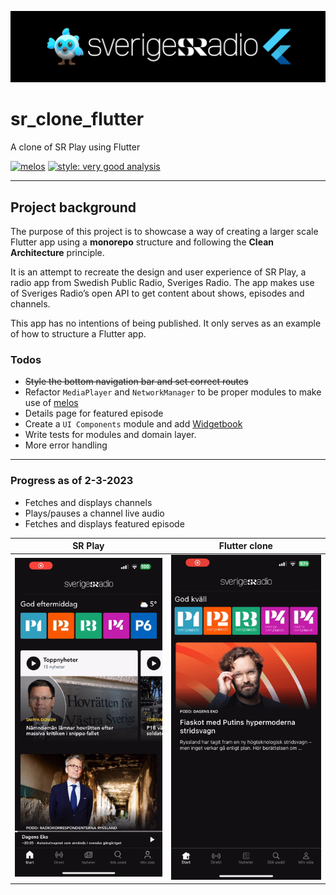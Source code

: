 ![alt text](https://github.com/crljvr/sr_clone_flutter/blob/main/assets/images/banner.png?raw=true)

# sr_clone_flutter

A clone of SR Play using Flutter

[![melos](https://img.shields.io/badge/maintained%20with-melos-f700ff.svg?style=flat-square)](https://github.com/invertase/melos) [![style: very good analysis](https://img.shields.io/badge/style-very_good_analysis-B22C89.svg)](https://pub.dev/packages/very_good_analysis)
___


## Project background

The purpose of this project is to showcase a way of creating a larger scale Flutter app using a **monorepo** structure and following the **Clean Architecture** principle.

It is an attempt to recreate the design and user experience of SR Play, a radio app from Swedish Public Radio, Sveriges Radio. The app makes use of Sveriges Radio’s open API to get content about shows, episodes and channels.

This app has no intentions of being published. It only serves as an example of how to structure a Flutter app.

### Todos

* ~~Style the bottom navigation bar and set correct routes~~
* Refactor `MediaPlayer` and `NetworkManager` to be proper modules to make use of [melos](https://github.com/invertase/melos)
* Details page for featured episode
* Create a `UI Components` module and add [Widgetbook](https://github.com/widgetbook/widgetbook) 
* Write tests for modules and domain layer.
* More error handling

___

### Progress as of 2-3-2023

* Fetches and displays channels
* Plays/pauses a channel live audio
* Fetches and displays featured episode

| SR Play       | Flutter clone |
| ------------- | ------------- |
| ![alt text](https://github.com/crljvr/sr_clone_flutter/blob/main/assets/gifs/sr_play.gif?raw=true)      | ![alt text](https://github.com/crljvr/sr_clone_flutter/blob/main/assets/gifs/clone.gif?raw=true) |
